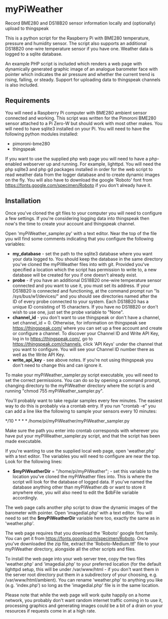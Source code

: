 # myPiWeather
Record BME280 and DS18B20 sensor information locally and (optionally) upload to thingspeak

This is a python script for the Raspberry Pi with BME280 temperature, pressure and humidity sensor. The script also supports an additional DS18B20 one-wire temperature sensor if you have one. Weather data is logged to a sqlite database.

An example PHP script is included which renders a web page with dynamically generated graphic image of an analogue barometer face with pointer which indicates the air pressure and whether the current trend is rising, falling, or steady. Support for uploading data to thingspeak channels is also included.

Requirements
------------

You will need a Raspberry Pi computer with BME280 ambient sensor connected and working. This script was written for the Pimoroni BME280 sensor attached to a Pi Zero-W but should work with most other makes. You will need to have sqlite3 installed on your Pi.
You will need to have the following python modules installed:
* pimoroni-bme280
* thingspeak

If you want to use the supplied php web page you will need to have a php-enabled webserver up and running. For example, lighttpd. You will need the php sqlite3 and php gd packages installed in order for the web script to read weather data from the logger database and to create dynamic images on the fly. You will also have to download the google 'Roboto' font from https://fonts.google.com/specimen/Roboto if you don't already have it.

Installation
------------

Once you've cloned the git files to your computer you will need to configure a few settings. 
If you're considering logging data into thingspeak then now's the time to create your account and thingspeak channel.

Open 'myPiWeather_sampler.py' with a text editor. Near the top of the file you will find some comments indicating that you configure the following variables:
* **my_database** - set the path to the sqlite3 database where you want your data logged to. You should keep the database in the same directory you've cloned the myPiWeather files into with git. Provided you've specified a location which the script has permission to write to, a new database will be created for you if one doesn't already exist.
* **probe** - if you have an additional DS18B20 one-wire temperature sensor connected and you want to use it, you must set its address. If your DS18B20 is connected and functioning, at the command prompt run "ls /sys/bus/w1/devices/" and you should see directories named after the ID of every probe connected to your system. Each DS18B20 has a unique ID consisting of 15 characters. If you have no DS18B20 or don't wish to use one, just set the probe variable to "None".
* **channel_id** - you don't want to use thingspeak or don't have a channel, set channel_id = 0. Otherwise, for information on thingspeak see https://thingspeak.com/ where you can set up a free account and create or configure a channel. To discover your Channel ID and Write API Key, log in to https://thingspeak.com/, go to https://thingspeak.com/channels, click 'API Keys' under the channel that you want to configure. You will see your Channel ID number there as well as the Write API Key.
* **write_api_key** - see above notes. If you're not using thingspeak you don't need to change this and can ignore it.

To make your myPiWeather_sampler.py script executable, you will need to set the correct permissions. You can do so by opening a command prompt, changing directory to the myPiWeather directory where the script is and running "chmod 755 myPiWeather_sampler.py".

You'll probably want to take regular samples every few minutes. The easiest way to do this is probably via a crontab entry. If you run "crontab -e" you can add a line like the following to sample your sensors every 10 minutes:

*/10 * * * * /home/pi/myPiWeather/myPiWeather_sampler.py

Make sure the path you enter into crontab corresponds with wherever you have put your myPiWeather_sampler.py script, and that the script has been made executable. 

If you're wanting to use the supplied local web page, open 'weather.php' with a text editor. The variables you will need to configure are near the top. Look for the following lines:
* **$myPiWeatherDir** = "/home/pi/myPiWeather"; - set this variable to the location you've cloned the myPiWeather files into. This is where the script will look for the database of logged data. If you've named the database anything other than myPiWeather.db or want to store it anywhere else, you will also need to edit the $dbFile variable accordingly.

The web page calls another php script to draw the dynamic images of the barometer with pointer. Open 'imagedial.php' with a text editor. You will need to set the **$myPiWeatherDir** variable here too, exactly the same as in 'weather.php'.

The web page requires that you download the 'Roboto' google font family. You can get it from https://fonts.google.com/specimen/Roboto. Once you've downloaded the zip file, extract the 'Roboto-Medium.ttf' file to your myPiWeather directory, alongside all the other scripts and files.

To install the web page into your web server tree, copy the two files 'weather.php' and 'imagedial.php' to your preferred location (for the default lighttpd setup, this will be under /var/www/html - if you don't want them in the server root directory put them in a subdirectory of your choosing, e.g. /var/www/html/ambient). You can rename 'weather.php' to anything you like (e.g. 'index.php') so long as the 'imagedial.php' file is in the same location.

Please note that while the web page will work quite happily on a home network, you probably don't want random internet traffic coming in to use it, processing graphics and generating images could be a bit of a drain on your resources if requests come in at a high rate.

